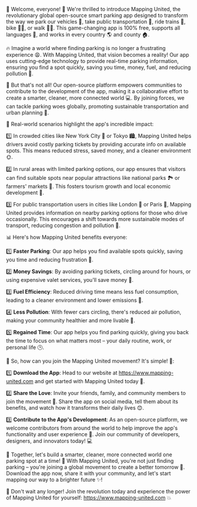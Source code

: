 🎉 Welcome, everyone! 👋 We're thrilled to introduce Mapping United, the revolutionary global open-source smart parking app designed to transform the way we park our vehicles 🚗, take public transportation 🚌, ride trains 🚂, bike 🚴‍♀️, or walk 🏃‍♂️. This game-changing app is 100% free, supports all languages 💬, and works in every country 🌎 and county 🏠.

🔥 Imagine a world where finding parking is no longer a frustrating experience 😩. With Mapping United, that vision becomes a reality! Our app uses cutting-edge technology to provide real-time parking information, ensuring you find a spot quickly, saving you time, money, fuel, and reducing pollution 🌟.

💪 But that's not all! Our open-source platform empowers communities to contribute to the development of the app, making it a collaborative effort to create a smarter, cleaner, more connected world 💻. By joining forces, we can tackle parking woes globally, promoting sustainable transportation and urban planning 🚀.

🌈 Real-world scenarios highlight the app's incredible impact:

1️⃣ In crowded cities like New York City 🗽️ or Tokyo 🏙️, Mapping United helps drivers avoid costly parking tickets by providing accurate info on available spots. This means reduced stress, saved money, and a cleaner environment 🌞.

2️⃣ In rural areas with limited parking options, our app ensures that visitors can find suitable spots near popular attractions like national parks 🏞️ or farmers' markets 🍎. This fosters tourism growth and local economic development 💸.

3️⃣ For public transportation users in cities like London 🚌 or Paris 🚂, Mapping United provides information on nearby parking options for those who drive occasionally. This encourages a shift towards more sustainable modes of transport, reducing congestion and pollution 🌈.

📊 Here's how Mapping United benefits everyone:

1️⃣ **Faster Parking**: Our app helps you find available spots quickly, saving you time and reducing frustration 😬.

2️⃣ **Money Savings**: By avoiding parking tickets, circling around for hours, or using expensive valet services, you'll save money 💸.

3️⃣ **Fuel Efficiency**: Reduced driving time means less fuel consumption, leading to a cleaner environment and lower emissions 🌟.

4️⃣ **Less Pollution**: With fewer cars circling, there's reduced air pollution, making your community healthier and more livable 👥.

5️⃣ **Regained Time**: Our app helps you find parking quickly, giving you back the time to focus on what matters most – your daily routine, work, or personal life 🕒.

🎉 So, how can you join the Mapping United movement? It's simple! 🤔:

1️⃣ **Download the App**: Head to our website at https://www.mapping-united.com and get started with Mapping United today 📲.

2️⃣ **Share the Love**: Invite your friends, family, and community members to join the movement 💬. Share the app on social media, tell them about its benefits, and watch how it transforms their daily lives 😊.

3️⃣ **Contribute to the App's Development**: As an open-source platform, we welcome contributors from around the world to help improve the app's functionality and user experience 🤝. Join our community of developers, designers, and innovators today! 💻

🌟 Together, let's build a smarter, cleaner, more connected world one parking spot at a time! 💪 With Mapping United, you're not just finding parking – you're joining a global movement to create a better tomorrow 🌈. Download the app now, share it with your community, and let's start mapping our way to a brighter future ✨!

🎉 Don't wait any longer! Join the revolution today and experience the power of Mapping United for yourself: https://www.mapping-united.com 💥